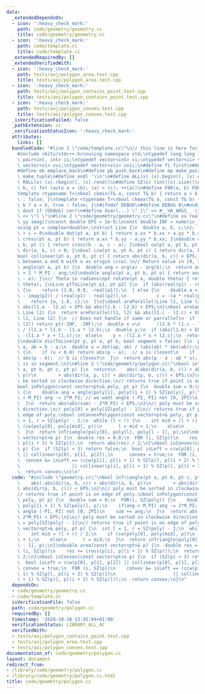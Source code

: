 ```yaml
---
data:
  _extendedDependsOn:
  - icon: ':heavy_check_mark:'
    path: code/geometry/geometry.cc
    title: code/geometry/geometry.cc
  - icon: ':heavy_check_mark:'
    path: code/template.cc
    title: code/template.cc
  _extendedRequiredBy: []
  _extendedVerifiedWith:
  - icon: ':heavy_check_mark:'
    path: tests/aoj/polygon_area.test.cpp
    title: tests/aoj/polygon_area.test.cpp
  - icon: ':heavy_check_mark:'
    path: tests/aoj/polygon_contains_point.test.cpp
    title: tests/aoj/polygon_contains_point.test.cpp
  - icon: ':heavy_check_mark:'
    path: tests/aoj/polygon_convex.test.cpp
    title: tests/aoj/polygon_convex.test.cpp
  _isVerificationFailed: false
  _pathExtension: cc
  _verificationStatusIcon: ':heavy_check_mark:'
  attributes:
    links: []
  bundledCode: "#line 1 \"code/template.cc\"\n// this line is here for a reason\n\
    #include <bits/stdc++.h>\nusing namespace std;\ntypedef long long ll;\ntypedef\
    \ pair<int, int> ii;\ntypedef vector<int> vi;\ntypedef vector<ii> vii;\ntypedef\
    \ vector<vi> vvi;\ntypedef vector<vii> vvii;\n#define fi first\n#define se second\n\
    #define eb emplace_back\n#define pb push_back\n#define mp make_pair\n#define mt\
    \ make_tuple\n#define endl '\\n'\n#define ALL(x) (x).begin(), (x).end()\n#define\
    \ RALL(x) (x).rbegin(), (x).rend()\n#define SZ(x) (int)(x).size()\n#define FOR(a,\
    \ b, c) for (auto a = (b); (a) < (c); ++(a))\n#define F0R(a, b) FOR (a, 0, (b))\n\
    template <typename T>\nbool ckmin(T& a, const T& b) { return a > b ? a = b, true\
    \ : false; }\ntemplate <typename T>\nbool ckmax(T& a, const T& b) { return a <\
    \ b ? a = b, true : false; }\n#ifndef DEBUG\n#define DEBUG 0\n#endif\n#define\
    \ dout if (DEBUG) cerr\n#define dvar(...) \" [\" << #__VA_ARGS__ \": \" << (__VA_ARGS__)\
    \ << \"] \"\n#line 2 \"code/geometry/geometry.cc\"\n#define xx real()\n#define\
    \ yy imag()\nconst double EPS = 1e-9;\nconst double INF = numeric_limits<double>::max();\n\
    using pt = complex<double>;\nstruct Line {\n  double a, b, c;\n};  // ax + by\
    \ + c = 0\ndouble dot(pt a, pt b) { return a.xx * b.xx + a.yy * b.yy; }\ndouble\
    \ cross(pt a, pt b) { return a.xx * b.yy - a.yy * b.xx; }\ndouble dir(pt a, pt\
    \ b, pt c) { return cross(b - a, c - a); }\nbool cw(pt a, pt b, pt c) { return\
    \ dir(a, b, c) < 0; }\nbool ccw(pt a, pt b, pt c) { return dir(a, b, c) > 0; }\n\
    bool collinear(pt a, pt b, pt c) { return abs(dir(a, b, c)) < EPS; }\n// Angle\
    \ between a and b with o as origin (ccw).\n// Return value in [0, 2PI)\ndouble\
    \ angle(pt a, pt b) {\n  double ang = arg(a) - arg(b);\n  return ang < 0 ? ang\
    \ + 2 * M_PI : ang;\n}\ndouble angle(pt a, pt b, pt o) { return angle(b - o, a\
    \ - o); }\n// Theta in radiens\npt rotate(pt a, double theta) { return a * polar(1.0,\
    \ theta); }\nLine ptToLine(pt p1, pt p2) {\n  if (abs(real(p1) - real(p2)) < EPS)\
    \ {\n    return {1.0, 0.0, -real(p1)};\n  } else {\n    double a = -(imag(p1)\
    \ - imag(p2)) / (real(p1) - real(p2)),\n           c = -(a * real(p1)) - imag(p2);\n\
    \    return {a, 1.0, c};\n  }\n}\nbool areParallel(Line l1, Line l2) {\n  return\
    \ abs(l1.a - l2.a) < EPS && abs(l1.b - l2.b) < EPS;\n}\nbool areSame(Line l1,\
    \ Line l2) {\n  return areParallel(l1, l2) && abs(l1.c - l2.c) < EPS;\n}\npt intersectPt(Line\
    \ l1, Line l2) {\n  // Does not handle if same or parrallel\n  if (areParallel(l1,\
    \ l2)) return pt(-INF, -INF);\n  double x =\n      (l2.b * l1.c - l1.b * l2.c)\
    \ / (l2.a * l1.b - l1.a * l2.b);\n  double y;\n  if (abs(l1.b) < EPS)\n    y =\
    \ -(l1.a * x + l1.c);\n  else\n    y = -(l2.a * x + l2.c);\n  return pt(x, y);\n\
    }\ndouble distToLine(pt p, pt a, pt b, bool segment = false) {\n  pt ap = p -\
    \ a, ab = b - a;\n  double u = dot(ap, ab) / (abs(ab) * abs(ab));\n  if (segment)\
    \ {\n    if (u < 0.0) return abs(p - a);  // a is closest\n    if (u > 1.0) return\
    \ abs(p - b);  // b is closest\n  }\n  return abs(p - a - ab * u);      // closest\
    \ is in segment.\n}\n#line 2 \"code/geometry/polygon.cc\"\nbool inTriangle(pt\
    \ a, pt b, pt c, pt p) {\n  return\n    abs(-abs(dir(a, b, c)) + abs(dir(a, b,\
    \ p))\n        + abs(dir(a, p, c)) + abs(dir(p, b, c))) < EPS;\n}\n// poly must\
    \ be sorted in clockwise direction.\n// returns true if point is on edge of poly.\n\
    bool inPolygon(const vector<pt>& poly, pt p) {\n  double sum = 0;\n  F0R(i, SZ(poly))\
    \ {\n    double ang = angle(poly[i], poly[(i + 1) % SZ(poly)], p);\n    if(ang\
    \ > M_PI) ang -= 2*M_PI; // we want angle (-PI, PI] not [0, 2PI)\n    sum += ang;\n\
    \  }\n  return abs(abs(sum) - 2*M_PI) < EPS;\n}\n// poly must be sorted in clockwise\
    \ direction.\n// poly[0] = poly[SZ(poly) - 1]\n// returns true if point is on\
    \ edge of poly.\nbool inConvexPolygon(const vector<pt>& poly, pt p) {\n  int l\
    \ = 1, r = SZ(poly) - 2;\n  while (l < r) {\n    int mid = (l + r) / 2;\n    if\
    \ (cw(poly[0], poly[mid], p))\n      l = mid + 1;\n    else\n      r = mid;\n\
    \  }\n  return inTriangle(poly[0], poly[l], poly[l - 1], p);\n}\ndouble area(const\
    \ vector<pt>& p) {\n  double res = 0.0;\n  F0R (i, SZ(p))\n    res += cross(p[i],\
    \ p[(i + 1) % SZ(p)]);\n  return abs(res) / 2;\n}\nbool isConvex(const vector<pt>&\
    \ p) {\n  if (SZ(p) < 3) return false;\n  bool isLeft = ccw(p[0], p[1], p[2])\
    \ || collinear(p[0], p[1], p[2]),\n      convex = true;\n  F0R (i, SZ(p))\n  \
    \  convex &= isLeft == (ccw(p[i], p[(i + 1) % SZ(p)], p[(i + 2) % SZ(p)])\n  \
    \                   || collinear(p[i], p[(i + 1) % SZ(p)], p[(i + 2) % SZ(p)]));\n\
    \  return convex;\n}\n"
  code: "#include \"geometry.cc\"\nbool inTriangle(pt a, pt b, pt c, pt p) {\n  return\n\
    \    abs(-abs(dir(a, b, c)) + abs(dir(a, b, p))\n        + abs(dir(a, p, c)) +\
    \ abs(dir(p, b, c))) < EPS;\n}\n// poly must be sorted in clockwise direction.\n\
    // returns true if point is on edge of poly.\nbool inPolygon(const vector<pt>&\
    \ poly, pt p) {\n  double sum = 0;\n  F0R(i, SZ(poly)) {\n    double ang = angle(poly[i],\
    \ poly[(i + 1) % SZ(poly)], p);\n    if(ang > M_PI) ang -= 2*M_PI; // we want\
    \ angle (-PI, PI] not [0, 2PI)\n    sum += ang;\n  }\n  return abs(abs(sum) -\
    \ 2*M_PI) < EPS;\n}\n// poly must be sorted in clockwise direction.\n// poly[0]\
    \ = poly[SZ(poly) - 1]\n// returns true if point is on edge of poly.\nbool inConvexPolygon(const\
    \ vector<pt>& poly, pt p) {\n  int l = 1, r = SZ(poly) - 2;\n  while (l < r) {\n\
    \    int mid = (l + r) / 2;\n    if (cw(poly[0], poly[mid], p))\n      l = mid\
    \ + 1;\n    else\n      r = mid;\n  }\n  return inTriangle(poly[0], poly[l], poly[l\
    \ - 1], p);\n}\ndouble area(const vector<pt>& p) {\n  double res = 0.0;\n  F0R\
    \ (i, SZ(p))\n    res += cross(p[i], p[(i + 1) % SZ(p)]);\n  return abs(res) /\
    \ 2;\n}\nbool isConvex(const vector<pt>& p) {\n  if (SZ(p) < 3) return false;\n\
    \  bool isLeft = ccw(p[0], p[1], p[2]) || collinear(p[0], p[1], p[2]),\n     \
    \ convex = true;\n  F0R (i, SZ(p))\n    convex &= isLeft == (ccw(p[i], p[(i +\
    \ 1) % SZ(p)], p[(i + 2) % SZ(p)])\n                     || collinear(p[i], p[(i\
    \ + 1) % SZ(p)], p[(i + 2) % SZ(p)]));\n  return convex;\n}\n"
  dependsOn:
  - code/geometry/geometry.cc
  - code/template.cc
  isVerificationFile: false
  path: code/geometry/polygon.cc
  requiredBy: []
  timestamp: '2020-10-30 13:45:04+01:00'
  verificationStatus: LIBRARY_ALL_AC
  verifiedWith:
  - tests/aoj/polygon_contains_point.test.cpp
  - tests/aoj/polygon_area.test.cpp
  - tests/aoj/polygon_convex.test.cpp
documentation_of: code/geometry/polygon.cc
layout: document
redirect_from:
- /library/code/geometry/polygon.cc
- /library/code/geometry/polygon.cc.html
title: code/geometry/polygon.cc
---
```

